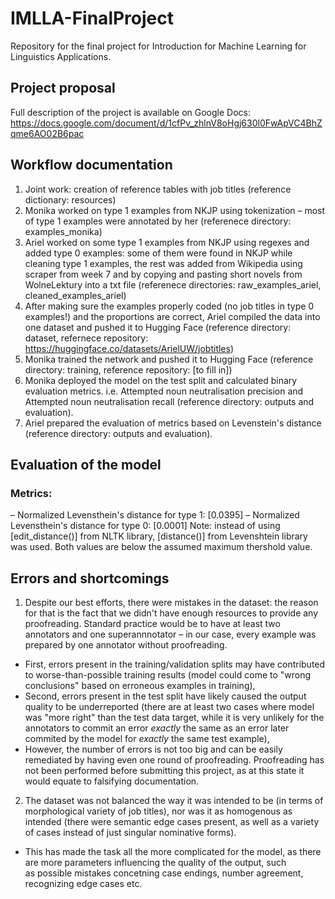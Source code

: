 # IMLLA-FinalProject
Repository for the final project for Introduction for Machine Learning for Linguistics Applications.

## Project proposal

Full description of the project is available on Google Docs: https://docs.google.com/document/d/1cfPv_zhlnV8oHgj630l0FwApVC4BhZqme6AO02B6pac

## Workflow documentation
1. Joint work: creation of reference tables with job titles (reference dictionary: resources)
2. Monika worked on type 1 examples from NKJP using tokenization – most of type 1 examples were annotated by her (referenece directory: examples_monika)
3. Ariel worked on some type 1 examples from NKJP using regexes and added type 0 examples: some of them were found in NKJP while cleaning type 1 examples, the rest was added from Wikipedia using scraper from week 7 and by copying and pasting short novels from WolneLektury into a txt file (referenece directories: raw_examples_ariel, cleaned_examples_ariel)
4. After making sure the examples properly coded (no job titles in type 0 examples!) and the proportions are correct, Ariel compiled the data into one dataset and pushed it to Hugging Face (reference directory: dataset, refernece repository: https://huggingface.co/datasets/ArielUW/jobtitles)
5. Monika trained the network and pushed it to Hugging Face (reference directory: training, reference repository: [to fill in])
6. Monika deployed the model on the test split and calculated binary evaluation metrics. i.e. Attempted noun neutralisation precision and Attempted noun neutralisation recall (reference directory: outputs and evaluation).
7. Ariel prepared the evaluation of metrics based on Levenstein's distance (reference directory: outputs and evaluation).

## Evaluation of the model

### Metrics:
– Normalized Levensthein's distance for type 1: [0.0395]
– Normalized Levensthein's distance for type 0: [0.0001]
Note: instead of using [edit_distance()] from NLTK library, [distance()] from Levenshtein library was used.
Both values are below the assumed maximum thershold value.

## Errors and shortcomings
1. Despite our best efforts, there were mistakes in the dataset: the reason for that is the fact that we didn't have enough resources to provide any proofreading. Standard practice would be to have at least two annotators and one superannnotator – in our case, every example was prepared by one annotator without proofreading.
* First, errors present in the training/validation splits may have contributed to worse-than-possible training results (model could come to "wrong conclusions" based on erroneous examples in training),
* Second, errors present in the test split have likely caused the output quality to be underreported (there are at least two cases where model was "more right" than the test data target, while it is very unlikely for the annotators to commit an error *exactly* the same as an error later commited by the model for *exactly* the same test example),
* However, the number of errors is not too big and can be easily remediated by having even one round of proofreading. Proofreading has not been performed before submitting this project, as at this state it would equate to falsifying documentation.
2. The dataset was not balanced the way it was intended to be (in terms of morphological variety of job titles), nor was it as homogenous as intended (there were semantic edge cases present, as well as a variety of cases instead of just singular nominative forms).
* This has made the task all the more complicated for the model, as there are more parameters influencing the quality of the output, such as possible mistakes concetning case endings, number agreement, recognizing edge cases etc.